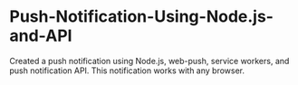 # Push-Notification-Using-Node.js-and-API

Created a push notification using Node.js, web-push, service workers, and push notification API. This notification works with any browser. 
